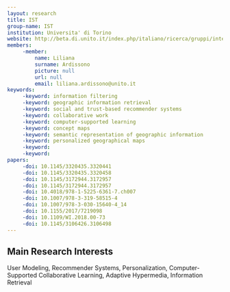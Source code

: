 ```yaml
---
layout: research
title: IST
group-name: IST
institution: Universita' di Torino
website: http://beta.di.unito.it/index.php/italiano/ricerca/gruppi/intelligent-semantic-technologies/presentazione
members: 
	 -member: 
		 name: Liliana
		 surname: Ardissono
		 picture: null
		 url: null
		 email: liliana.ardissono@unito.it
keywords: 
	 -keyword: information filtering
	 -keyword: geographic information retrieval
	 -keyword: social and trust-based recommender systems
	 -keyword: collaborative work
	 -keyword: computer-supported learning
	 -keyword: concept maps
	 -keyword: semantic representation of geographic information
	 -keyword: personalized geographical maps
	 -keyword: 
	 -keyword: 
papers: 
	 -doi: 10.1145/3320435.3320441
	 -doi: 10.1145/3320435.3320458
	 -doi: 10.1145/3172944.3172957
	 -doi: 10.1145/3172944.3172957
	 -doi: 10.4018/978-1-5225-6361-7.ch007
	 -doi: 10.1007/978-3-319-58515-4
	 -doi: 10.1007/978-3-030-15640-4_14
	 -doi: 10.1155/2017/7219098
	 -doi: 10.1109/WI.2018.00-73
	 -doi: 10.1145/3106426.3106498
---
```



## Main Research Interests
User Modeling, Recommender Systems, Personalization, Computer-Supported Collaborative Learning, Adaptive Hypermedia, Information Retrieval